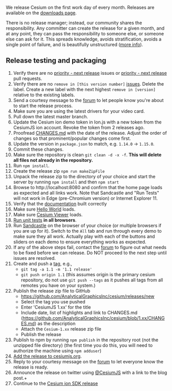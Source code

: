 We release Cesium on the first work day of every month.  Releases are available on the [downloads page](http://cesiumjs.org/downloads.html).

There is no release manager; instead, our community shares the responsibility.  Any committer can create the release for a given month, and at any point, they can pass the responsibility to someone else, or someone else can ask for it.  This spreads knowledge, avoids stratification, avoids a single point of failure, and is beautifully unstructured ([more info](https://groups.google.com/forum/#!topic/cesium-dev/ArfdodoROTo)).

## Release testing and packaging
1. Verify there are no [priority - next release](../issues?q=is%3Aopen+is%3Aissue+label%3A"priority+-+next+release") issues or [priority - next release](https://github.com/AnalyticalGraphicsInc/cesium/pulls?q=is%3Apr+is%3Aopen+label%3A"priority+-+next+release") pull requests.
1. Verify there are no `remove in [this version number]` [issues](https://github.com/AnalyticalGraphicsInc/cesium/labels).  Delete the label.  Create a new label with the next highest `remove in [version]` relative to the existing labels.
1. Send a courtesy message to the [forum](http://cesiumjs.org/forum.html) to let people know you're about to start the release process.
1. Make sure you are using the latest drivers for your video card.
1. Pull down the latest master branch.
1. Update the Cesium ion demo token in Ion.js with a new token from the CesiumJS ion account. Revoke the token from 2 releases ago.
1. Proofread [CHANGES.md](../blob/master/CHANGES.md) with the date of the release.  Adjust the order of changes so that prominent/popular changes come first.
1. Update the version in `package.json` to match, e.g. `1.14.0` -> `1.15.0`.
1. Commit these changes.
1. Make sure the repository is clean `git clean -d -x -f`. __This will delete all files not already in the repository.__
1. Run `npm install`.
1. Create the release zip `npm run makeZipFile`
1. Unpack the release zip to the directory of your choice and start the server by running `npm install` and then `npm start`
1. Browse to http://localhost:8080 and confirm that the home page loads as expected and all links work. Note that Sandcastle and "Run Tests" will not work in Edge (pre-Chromium version) or Internet Explorer 11.
1. Verify that the [documentation](http://localhost:8080/Build/Documentation/index.html) built correctly
1. Make sure [Hello World](http://localhost:8080/Apps/HelloWorld.html) loads.
1. Make sure [Cesium Viewer](http://localhost:8080/Apps/CesiumViewer/index.html) loads.
1. [Run unit tests](http://localhost:8080/Specs/SpecRunner.html?webglValidation) **in all browsers**.
1. Run [Sandcastle](http://localhost:8080/Apps/Sandcastle/index.html) on the browser of your choice (or multiple browsers if you are up for it).  Switch to the `All` tab and run through every demo to make sure they all work. Actually play with each of the buttons and sliders on each demo to ensure everything works as expected.
1. If any of the above steps fail, contact the [forum](http://cesiumjs.org/forum.html) to figure out what needs to be fixed before we can release.  Do NOT proceed to the next step until issues are resolved.
1. Create and push a [tag](http://learn.github.com/p/tagging.html), e.g.,
   * `git tag -a 1.1 -m '1.1 release'`
   * `git push origin 1.1` (this assumes origin is the primary cesium repository, do not use `git push --tags` as it pushes all tags from all remotes you have on your system.)
1. Publish the release zip file to GitHub
   * https://github.com/AnalyticalGraphicsInc/cesium/releases/new
   * Select the tag you use pushed
   * Enter 'CesiumJS 1.xx' for the title
   * Include date, list of highlights and link to CHANGES.md (https://github.com/AnalyticalGraphicsInc/cesium/blob/1.xx/CHANGES.md) as the description
   * Attach the `Cesium-1.xx` release zip file
   * Publish the release
1. Publish to npm by running `npm publish` in the repository root (not the unzipped file directory) (the first time you do this, you will need to authorize the machine using `npm adduser`)
1. [Add the release to cesiumjs.org](https://github.com/AnalyticalGraphicsInc/cesiumjs.org/tree/master/Documentation/ManagingHostedCesium).
1. Reply to your courtesy message on the [forum](http://cesiumjs.org/forum.html) to let everyone know the release is ready.
1. Announce the release on twitter using [@CesiumJS](https://twitter.com/CesiumJS) with a link to the blog post.+
1. Continue to the [Cesium ion SDK release](https://github.com/AnalyticalGraphicsInc/agi-cesium/wiki/Release-Guide)